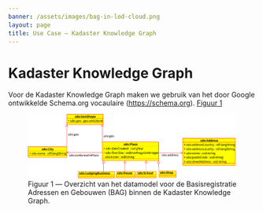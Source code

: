 ```yaml
---
banner: /assets/images/bag-in-lod-cloud.png
layout: page
title: Use Case ― Kadaster Knowledge Graph
---
```

# Kadaster Knowledge Graph

Voor de Kadaster Knowledge Graph maken we gebruik van het door Google ontwikkelde Schema.org vocaulaire (<https://schema.org>).
[Figuur 1](#figuur-1)

<figure id="figuur-1">
  <img src="/assets/images/kkg-bag.svg" alt="Knowledge graph BAG">
  <figcaption>
    Figuur 1 ― Overzicht van het datamodel voor de Basisregistratie Adressen en Gebouwen (BAG) binnen de Kadaster Knowledge Graph.
  </figcaption>
</figure>
